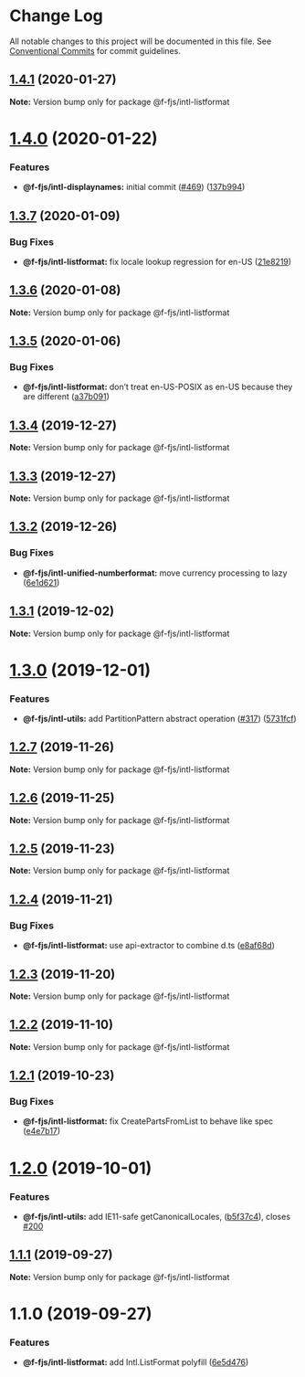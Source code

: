 # Change Log

All notable changes to this project will be documented in this file.
See [Conventional Commits](https://conventionalcommits.org) for commit guidelines.

## [1.4.1](https://github.com/formatjs/formatjs/compare/@f-fjs/intl-listformat@1.4.0...@f-fjs/intl-listformat@1.4.1) (2020-01-27)

**Note:** Version bump only for package @f-fjs/intl-listformat





# [1.4.0](https://github.com/formatjs/formatjs/compare/@f-fjs/intl-listformat@1.3.7...@f-fjs/intl-listformat@1.4.0) (2020-01-22)


### Features

* **@f-fjs/intl-displaynames:** initial commit ([#469](https://github.com/formatjs/formatjs/issues/469)) ([137b994](https://github.com/formatjs/formatjs/commit/137b994846526b02de80b024c860b2771868f236))





## [1.3.7](https://github.com/formatjs/formatjs/compare/@f-fjs/intl-listformat@1.3.6...@f-fjs/intl-listformat@1.3.7) (2020-01-09)


### Bug Fixes

* **@f-fjs/intl-listformat:** fix locale lookup regression for en-US ([21e8219](https://github.com/formatjs/formatjs/commit/21e8219c443ccfd36f1acd17303b0e6480edba23))





## [1.3.6](https://github.com/formatjs/formatjs/compare/@f-fjs/intl-listformat@1.3.5...@f-fjs/intl-listformat@1.3.6) (2020-01-08)

**Note:** Version bump only for package @f-fjs/intl-listformat





## [1.3.5](https://github.com/formatjs/formatjs/compare/@f-fjs/intl-listformat@1.3.4...@f-fjs/intl-listformat@1.3.5) (2020-01-06)


### Bug Fixes

* **@f-fjs/intl-listformat:** don’t treat en-US-POSIX as en-US because they are different ([a37b091](https://github.com/formatjs/formatjs/commit/a37b091830ddc0ac9fd5771eb402f2b5c23c45f7))





## [1.3.4](https://github.com/formatjs/formatjs/compare/@f-fjs/intl-listformat@1.3.3...@f-fjs/intl-listformat@1.3.4) (2019-12-27)

**Note:** Version bump only for package @f-fjs/intl-listformat





## [1.3.3](https://github.com/formatjs/formatjs/compare/@f-fjs/intl-listformat@1.3.2...@f-fjs/intl-listformat@1.3.3) (2019-12-27)

**Note:** Version bump only for package @f-fjs/intl-listformat





## [1.3.2](https://github.com/formatjs/formatjs/compare/@f-fjs/intl-listformat@1.3.1...@f-fjs/intl-listformat@1.3.2) (2019-12-26)


### Bug Fixes

* **@f-fjs/intl-unified-numberformat:** move currency processing to lazy ([6e1d621](https://github.com/formatjs/formatjs/commit/6e1d62189373dc4fdf71614c78a353f96e28c8ed))





## [1.3.1](https://github.com/formatjs/formatjs/compare/@f-fjs/intl-listformat@1.3.0...@f-fjs/intl-listformat@1.3.1) (2019-12-02)

**Note:** Version bump only for package @f-fjs/intl-listformat





# [1.3.0](https://github.com/formatjs/formatjs/compare/@f-fjs/intl-listformat@1.2.7...@f-fjs/intl-listformat@1.3.0) (2019-12-01)


### Features

* **@f-fjs/intl-utils:** add PartitionPattern abstract operation ([#317](https://github.com/formatjs/formatjs/issues/317)) ([5731fcf](https://github.com/formatjs/formatjs/commit/5731fcfeaaba65322f904e863faead8d1f177a98))





## [1.2.7](https://github.com/formatjs/formatjs/compare/@f-fjs/intl-listformat@1.2.6...@f-fjs/intl-listformat@1.2.7) (2019-11-26)

**Note:** Version bump only for package @f-fjs/intl-listformat





## [1.2.6](https://github.com/formatjs/formatjs/compare/@f-fjs/intl-listformat@1.2.5...@f-fjs/intl-listformat@1.2.6) (2019-11-25)

**Note:** Version bump only for package @f-fjs/intl-listformat





## [1.2.5](https://github.com/formatjs/formatjs/compare/@f-fjs/intl-listformat@1.2.4...@f-fjs/intl-listformat@1.2.5) (2019-11-23)

**Note:** Version bump only for package @f-fjs/intl-listformat





## [1.2.4](https://github.com/formatjs/formatjs/compare/@f-fjs/intl-listformat@1.2.3...@f-fjs/intl-listformat@1.2.4) (2019-11-21)


### Bug Fixes

* **@f-fjs/intl-listformat:** use api-extractor to combine d.ts ([e8af68d](https://github.com/formatjs/formatjs/commit/e8af68dfb1e0783615446123c147057a025b3f27))





## [1.2.3](https://github.com/formatjs/formatjs/compare/@f-fjs/intl-listformat@1.2.2...@f-fjs/intl-listformat@1.2.3) (2019-11-20)

**Note:** Version bump only for package @f-fjs/intl-listformat





## [1.2.2](https://github.com/formatjs/formatjs/compare/@f-fjs/intl-listformat@1.2.1...@f-fjs/intl-listformat@1.2.2) (2019-11-10)

**Note:** Version bump only for package @f-fjs/intl-listformat





## [1.2.1](https://github.com/formatjs/formatjs/compare/@f-fjs/intl-listformat@1.2.0...@f-fjs/intl-listformat@1.2.1) (2019-10-23)


### Bug Fixes

* **@f-fjs/intl-listformat:** fix CreatePartsFromList to behave like spec ([e4e7b17](https://github.com/formatjs/formatjs/commit/e4e7b1747d87e3ea5937d6d6911a500b6b00e394))





# [1.2.0](https://github.com/formatjs/formatjs/compare/@f-fjs/intl-listformat@1.1.1...@f-fjs/intl-listformat@1.2.0) (2019-10-01)


### Features

* **@f-fjs/intl-utils:** add IE11-safe getCanonicalLocales, ([b5f37c4](https://github.com/formatjs/formatjs/commit/b5f37c4)), closes [#200](https://github.com/formatjs/formatjs/issues/200)





## [1.1.1](https://github.com/formatjs/formatjs/compare/@f-fjs/intl-listformat@1.1.0...@f-fjs/intl-listformat@1.1.1) (2019-09-27)

**Note:** Version bump only for package @f-fjs/intl-listformat





# 1.1.0 (2019-09-27)


### Features

* **@f-fjs/intl-listformat:** add Intl.ListFormat polyfill ([6e5d476](https://github.com/formatjs/formatjs/commit/6e5d476))
